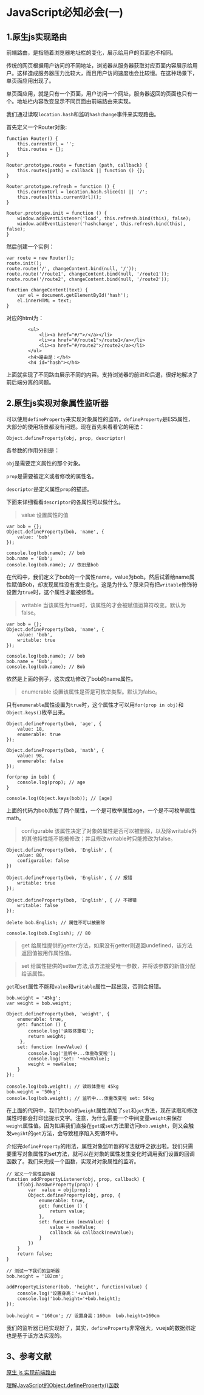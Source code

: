 # JavaScript必知必会(一)

## 1.原生js实现路由

前端路由，是指随着浏览器地址栏的变化，展示给用户的页面也不相同。

传统的网页根据用户访问的不同地址，浏览器从服务器获取对应页面内容展示给用户。这样造成服务器压力比较大，而且用户访问速度也会比较慢。在这种场景下，单页面应用出现了。

单页面应用，就是只有一个页面，用户访问一个网址，服务器返回的页面也只有一个。地址栏内容改变显示不同页面由前端路由来实现。

我们通过读取`location.hash`和监听`hashchange`事件来实现路由。

首先定义一个Router对象:

```
function Router() {
    this.currentUrl = '';
    this.routes = {};
}

Router.prototype.route = function (path, callback) {
    this.routes[path] = callback || function () {};
}

Router.prototype.refresh = function () {
    this.currentUrl = location.hash.slice(1) || '/';
    this.routes[this.currentUrl]();
}

Router.prototype.init = function () {
    window.addEventListener('load', this.refresh.bind(this), false);
    window.addEventListener('hashchange', this.refresh.bind(this), false);
}
```

然后创建一个实例：

```
var route = new Router();
route.init();
route.route('/', changeContent.bind(null, '/'));
route.route('/route1', changeContent.bind(null, '/route1'));
route.route('/route2', changeContent.bind(null, '/route2'));

function changeContent(text) {
    var el = document.getElementById('hash');
    el.innerHTML = text;
}
```

对应的html为：

```
        <ul>
            <li><a href="#/">/</a></li>
            <li><a href="#/route1">/route1</a></li>
            <li><a href="#/route2">/route2</a></li>
        </ul>
        <h4>路由是：</h4>
        <h4 id="hash"></h4>
```

上面就实现了不同路由展示不同的内容。支持浏览器的前进和后退，很好地解决了前后端分离的问题。

## 2.原生js实现对象属性监听器

可以使用`defineProperty`来实现对象属性的监听。`defineProperty`是ES5属性，大部分的使用场景都没有问题。现在首先来看看它的用法：

```
Object.defineProperty(obj, prop, descriptor)
```

各参数的作用分别是：

`obj`是需要定义属性的那个对象。

`prop`是需要被定义或者修改的属性名。

`descriptor`是定义属性`prop`的描述。

下面来详细看看`descriptor`的各属性可以做什么。

> value 设置属性的值

```
var bob = {};
Object.defineProperty(bob, 'name', {
    value: 'bob'
});

console.log(bob.name); // bob
bob.name = 'Bob';
console.log(bob.name); // 依旧是bob
```

在代码中，我们定义了bob的一个属性name，value为bob。然后试着给name属性赋值Bob，却发现属性没有发生变化。这是为什么？原来只有把`writable`修饰符设置为`true`时，这个属性才能被修改。

> writable 当该属性为true时，该属性的才会被赋值运算符改变。默认为false。

```
var bob = {};
Object.defineProperty(bob, 'name', {
    value: 'bob',
    writable: true
});

console.log(bob.name); // bob
bob.name = 'Bob';
console.log(bob.name); // Bob
```
依然是上面的例子，这次成功修改了bob的name属性。

> enumerable 设置该属性是否是可枚举类型。默认为false。

只有`enumerable`属性设置为`true`时，这个属性才可以用`for(prop in obj)`和`Object.keys()`枚举出来。

```
Object.defineProperty(bob, 'age', {
    value: 18,
    enumerable: true
});

Object.defineProperty(bob, 'math', {
    value: 98,
    enumerable: false
});

for(prop in bob) {
    console.log(prop); // age
}

console.log(Object.keys(bob)); // [age]
```

上面的代码为bob添加了两个属性，一个是可枚举属性age，一个是不可枚举属性math。

> configurable 该属性决定了对象的属性是否可以被删除，以及除writable外的其他特性能不能被修改；并且修改writable时只能修改为false。

```
Object.defineProperty(bob, 'English', {
    value: 80,
    configurable: false
})

Object.defineProperty(bob, 'English', { // 报错
    writable: true
});

Object.defineProperty(bob, 'English', { // 不报错
    writable: false
});

delete bob.English; // 属性不可以被删除

console.log(bob.English); // 80
```

> get 给属性提供的getter方法，如果没有getter则返回undefined，该方法返回值被用作属性值。

> set 给属性提供的setter方法,该方法接受唯一参数，并将该参数的新值分配给该属性。

`get`和`set`属性不能和`value`和`writable`属性一起出现，否则会报错。

```
bob.weight = '45kg';
var weight = bob.weight;

Object.defineProperty(bob, 'weight', {
    enumerable: true,
    get: function () { 
        console.log('读取体重啦');
        return weight;
     },
    set: function (newValue) {
        console.log('监听中...体重改变啦');
        console.log('set: '+newValue);
        weight = newValue;
    }
});

console.log(bob.weight); // 读取体重啦 45kg
bob.weight = '50kg';
console.log(bob.weight); // 监听中...体重改变啦 set: 50kg
```

在上面的代码中，我们为bob的`weight`属性添加了`set`和`get`方法，现在读取和修改属性时都会打印出提示文字。注意，为什么需要一个中间变量`weight`来保存`weight`属性值。因为如果我们直接在`get`或`set`方法里访问`bob.weight`，则又会触发`wegiht`的`get`方法，会导致程序陷入死循环中。

介绍完`defineProperty`的用法，属性对象监听器的写法就呼之欲出啦。我们只需要重写对象属性的set方法，就可以在对象的属性发生变化时调用我们设置的回调函数了。我们来完成一个函数，实现对对象属性的监听。

```
// 定义一个属性监听器
function addPropertyListener(obj, prop, callback) {
    if(obj.hasOwnProperty(prop)) {
        var  value = obj[prop];
        Object.defineProperty(obj, prop, {
            enumerable: true,
            get: function () {
                return value;
            },
            set: function (newValue) {
                value = newValue;
                callback && callback(newValue);
            }
        })
    }
    return false;
}

// 测试一下我们的监听器
bob.height = '182cm';

addPropertyListener(bob, 'height', function(value) {
    console.log('设置身高：'+value);
    console.log('bob.height='+bob.height);
});

bob.height = '160cm'; // 设置身高：160cm  bob.height=160cm
```

我们的监听器已经实现好了，其实，`defineProperty`非常强大，vuejs的数据绑定也是基于该方法实现的。

## 3、参考文献

[原生 js 实现前端路由](https://juejin.im/entry/5887833d8d6d81006cf781b4)

[理解JavaScript的Object.defineProperty()函数](https://segmentfault.com/a/1190000006178220)

